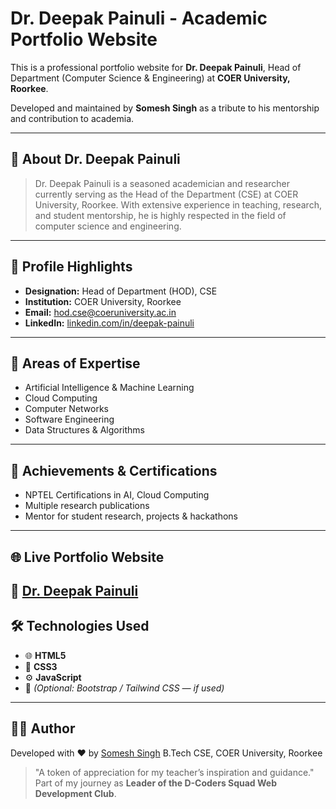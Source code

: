 # Dr. Deepak Painuli - Academic Portfolio Website

This is a professional portfolio website for **Dr. Deepak Painuli**, Head of Department (Computer Science & Engineering) at **COER University, Roorkee**.

Developed and maintained by **Somesh Singh** as a tribute to his mentorship and contribution to academia.

---

## 🔹 About Dr. Deepak Painuli

> Dr. Deepak Painuli is a seasoned academician and researcher currently serving as the Head of the Department (CSE) at COER University, Roorkee. With extensive experience in teaching, research, and student mentorship, he is highly respected in the field of computer science and engineering.

---

## 🏫 Profile Highlights

- **Designation:** Head of Department (HOD), CSE  
- **Institution:** COER University, Roorkee  
- **Email:** [hod.cse@coeruniversity.ac.in](mailto:hod.cse@coeruniversity.ac.in)  
- **LinkedIn:** [linkedin.com/in/deepak-painuli](https://www.linkedin.com/in/deepak-painuli)

---

## 🧠 Areas of Expertise

- Artificial Intelligence & Machine Learning  
- Cloud Computing  
- Computer Networks  
- Software Engineering  
- Data Structures & Algorithms  

---

## 📜 Achievements & Certifications

- NPTEL Certifications in AI, Cloud Computing  
- Multiple research publications  
- Mentor for student research, projects & hackathons  

---

## 🌐 Live Portfolio Website

🔗 [Dr. Deepak Painuli](https://someshsingh-7251.github.io/Dr.-Deepak-Painuli-Portfolio-/)
---

## 🛠️ Technologies Used

- 🌐 **HTML5**  
- 🎨 **CSS3**  
- ⚙️ **JavaScript**  
- 💠 *(Optional: Bootstrap / Tailwind CSS — if used)* 

---

## 🧑‍💻 Author

Developed with ❤️ by [Somesh Singh](https://www.linkedin.com/in/someshsingh-2aa796229/)
B.Tech CSE, COER University, Roorkee  
> "A token of appreciation for my teacher’s inspiration and guidance."
> Part of my journey as **Leader of the D-Coders Squad Web Development Club**.
